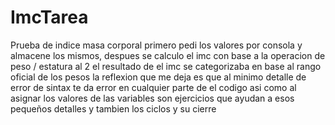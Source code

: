 # ImcTarea
Prueba de indice masa corporal
primero pedi los valores por consola  y almacene los mismos, despues se calculo el imc con base a la operacion de peso / estatura al 2 el resultado de el imc se categorizaba en base 
al rango oficial de los pesos
la reflexion que me deja es que al minimo detalle de error de sintax te da error en cualquier parte de el codigo asi como al asignar los valores de las variables son ejercicios que ayudan a esos pequeños detalles y tambien los ciclos y su cierre
